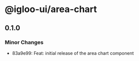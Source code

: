 # @igloo-ui/area-chart

## 0.1.0

### Minor Changes

- 83a9e99: Feat: initial release of the area chart component
